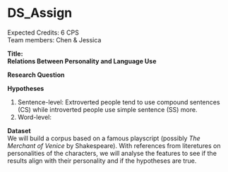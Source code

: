 # DS_Assign

Expected Credits: 6 CPS <br>
Team members: Chen & Jessica <br>

**Title:** <br>
**Relations Between Personality and Language Use**

**Research Question** <br>

**Hypotheses** <br>
1. Sentence-level: Extroverted people tend to use compound sentences (CS) while introverted people use simple sentence (SS) more.
2. Word-level:

**Dataset** <br>
We will build a corpus based on a famous playscript (possibly _The Merchant of Venice_ by Shakespeare). With references from literetures on personalities of the characters, we will analyse the features to see if the results align with their personality and if the hypotheses are true.

